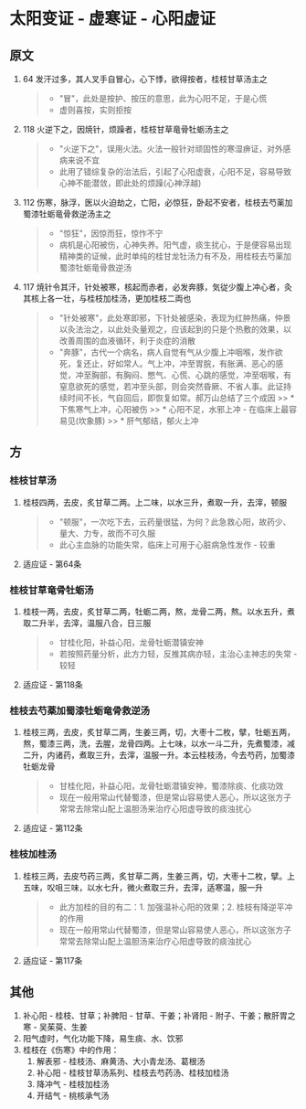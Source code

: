 # 太阳变证 - 虚寒证 - 心阳虚证
## 原文
1. 64 发汗过多，其人叉手自冒心，心下悸，欲得按者，桂枝甘草汤主之
    > * "冒"，此处是按护、按压的意思，此为心阳不足，于是心慌
    > * 虚则喜按，实则拒按
2. 118 火逆下之，因焼针，烦躁者，桂枝甘草竜骨牡蛎汤主之
    > * "火逆下之"，误用火法。火法一般针对顽固性的寒湿痹证，对外感病来说不宜
    > * 此用了错综复杂的治法后，引起了心阳虚衰，心阳不足，容易导致心神不能潜敛，即此处的烦躁(心神浮越)
3. 112 伤寒，脉浮，医以火迫劫之，亡阳，必惊狂，卧起不安者，桂枝去芍薬加蜀漆牡蛎竜骨救逆汤主之
    > * "惊狂"，因惊而狂，惊怍不宁
    > * 病机是心阳被伤，心神失养。阳气虚，痰生扰心，于是便容易出现精神类的证候，此时单纯的桂甘龙牡汤力有不及，用桂枝去芍薬加蜀漆牡蛎竜骨救逆汤
4. 117 焼针令其汗，针处被寒，核起而赤者，必发奔豚，気従少腹上冲心者，灸其核上各一壮，与桂枝加桂汤，更加桂枝二両也
    > * "针处被寒"，此处寒即邪，下针处被感染，表现为红肿热痛，仲景以灸法治之，以此处灸量观之，应该起到的只是个热敷的效果，以改善周围的血液循环，利于炎症的消散
    > * "奔豚"，古代一个病名，病人自觉有气从少腹上冲咽喉，发作欲死，复还止，好如常人。气上冲，冲至胃脘，有胀满、恶心的感觉，冲至胸部，有胸闷、憋气、心慌、心跳的感觉，冲至咽喉，有窒息欲死的感觉，若冲至头部，则会突然昏厥、不省人事。此证持续时间不长，气自回后，即恢复如常。郝万山总结了三个成因
        >> * 下焦寒气上冲，心阳被伤
        >> * 心阳不足，水邪上冲 - 在临床上最容易见(坎象豚)
        >> * 肝气郁结，郁火上冲

## 方
### 桂枝甘草汤
1. 桂枝四两，去皮，炙甘草二两。上二味，以水三升，煮取一升，去滓，顿服
    > * "顿服"，一次吃下去，云药量很猛，为何？此急救心阳，故药少、量大、力专，故而不可久服
    > * 此心主血脉的功能失常，临床上可用于心脏病急性发作 - 较重
2. 适应证 - 第64条

### 桂枝甘草竜骨牡蛎汤
1. 桂枝一两，去皮，炙甘草二两，牡蛎二两，熬，龙骨二两，熬。以水五升，煮取二升半，去滓，温服八合，日三服
    > * 甘桂化阳，补益心阳，龙骨牡蛎潜镇安神
    > * 若按照药量分析，此方力轻，反推其病亦轻，主治心主神志的失常 - 较轻
2. 适应证 - 第118条

### 桂枝去芍薬加蜀漆牡蛎竜骨救逆汤
1. 桂枝三两，去皮，炙甘草二两，生姜三两，切，大枣十二枚，擘，牡蛎五两，熬，蜀漆三两，洗，去腥，龙骨四两。上七味，以水一斗二升，先煮蜀漆，减二升，内诸药，煮取三升，去滓，温服一升。本云桂枝汤，今去芍药，加蜀漆牡蛎龙骨
    > * 甘桂化阳，补益心阳，龙骨牡蛎潜镇安神，蜀漆除痰、化痰功效
    > * 现在一般用常山代替蜀漆，但是常山容易使人恶心，所以这张方子常常去除常山配上温胆汤来治疗心阳虚导致的痰浊扰心
2. 适应证 - 第112条

### 桂枝加桂汤
1. 桂枝三两，去皮芍药三两，炙甘草二两，生姜三两，切，大枣十二枚，擘。上五味，㕮咀三味，以水七升，微火煮取三升，去滓，适寒温，服一升
    > * 此方加桂的目的有二：1. 加强温补心阳的效果；2. 桂枝有降逆平冲的作用
    > * 现在一般用常山代替蜀漆，但是常山容易使人恶心，所以这张方子常常去除常山配上温胆汤来治疗心阳虚导致的痰浊扰心
2. 适应证 - 第117条

## 其他
1. 补心阳 - 桂枝、甘草；补脾阳 - 甘草、干姜；补肾阳 - 附子、干姜；散肝胃之寒 - 吴茱萸、生姜
2. 阳气虚时，气化功能下降，易生痰、水、饮邪
3. 桂枝在《伤寒》中的作用：
   1. 解表邪 - 桂枝汤、麻黄汤、大小青龙汤、葛根汤
   2. 补心阳 - 桂枝甘草汤系列、桂枝去芍药汤、桂枝加桂汤
   3. 降冲气 - 桂枝加桂汤
   4. 开结气 - 桃核承气汤